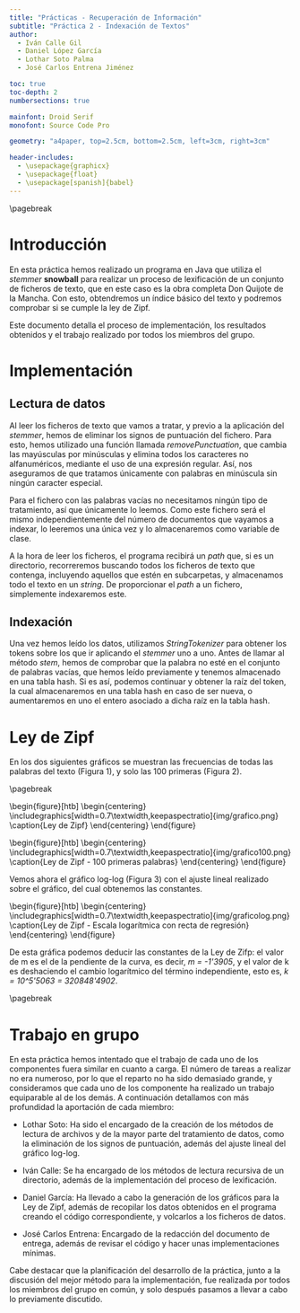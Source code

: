 ```yaml
---
title: "Prácticas - Recuperación de Información"
subtitle: "Práctica 2 - Indexación de Textos"
author:
  - Iván Calle Gil
  - Daniel López García
  - Lothar Soto Palma
  - José Carlos Entrena Jiménez

toc: true
toc-depth: 2
numbersections: true

mainfont: Droid Serif
monofont: Source Code Pro

geometry: "a4paper, top=2.5cm, bottom=2.5cm, left=3cm, right=3cm"

header-includes:
  - \usepackage{graphicx}
  - \usepackage{float}
  - \usepackage[spanish]{babel}
---
```

\pagebreak

# Introducción

En esta práctica hemos realizado un programa en Java que utiliza el _stemmer_ __snowball__ para realizar un proceso de lexificación de un conjunto de ficheros de texto, que en este caso es la obra completa Don Quijote de la Mancha. Con esto, obtendremos un índice básico del texto y podremos comprobar si se cumple la ley de Zipf.

Este documento detalla el proceso de implementación, los resultados obtenidos y el trabajo realizado por todos los miembros del grupo.

# Implementación

## Lectura de datos

Al leer los ficheros de texto que vamos a tratar, y previo a la aplicación del _stemmer_, hemos de eliminar los signos de puntuación del fichero. Para esto, hemos utilizado una función llamada _removePunctuation_, que cambia las mayúsculas por minúsculas y elimina todos los caracteres no alfanuméricos, mediante el uso de una expresión regular. Así, nos aseguramos de que tratamos únicamente con palabras en minúscula sin ningún caracter especial.

Para el fichero con las palabras vacías no necesitamos ningún tipo de tratamiento, así que únicamente lo leemos. Como este fichero será el mismo independientemente del número de documentos que vayamos a indexar, lo leeremos una única vez y lo almacenaremos como variable de clase.

A la hora de leer los ficheros, el programa recibirá un _path_ que, si es un directorio, recorreremos buscando todos los ficheros de texto que contenga, incluyendo aquellos que estén en subcarpetas, y almacenamos todo el texto en un _string_. De proporcionar el _path_ a un fichero, simplemente indexaremos este.

## Indexación

Una vez hemos leído los datos, utilizamos _StringTokenizer_ para obtener los tokens sobre los que ir aplicando el _stemmer_ uno a uno. Antes de llamar al método _stem_, hemos de comprobar que la palabra no esté en el conjunto de palabras vacías, que hemos leído previamente y tenemos almacenado en una tabla hash. Si es así, podemos continuar y obtener la raíz del token, la cual almacenaremos en una tabla hash en caso de ser nueva, o aumentaremos en uno el entero asociado a dicha raíz en la tabla hash.

# Ley de Zipf

En los dos siguientes gráficos se muestran las frecuencias de todas las palabras del texto (Figura 1), y solo las 100 primeras (Figura 2).

\pagebreak

\begin{figure}[htb]
\begin{centering}
\includegraphics[width=0.7\textwidth,keepaspectratio]{img/grafico.png}
\caption{Ley de Zipf}
\end{centering}
\end{figure}


\begin{figure}[htb]
\begin{centering}
\includegraphics[width=0.7\textwidth,keepaspectratio]{img/grafico100.png}
\caption{Ley de Zipf - 100 primeras palabras}
\end{centering}
\end{figure}

Vemos ahora el gráfico log-log (Figura 3) con el ajuste lineal realizado sobre el gráfico, del cual obtenemos las constantes.

\begin{figure}[htb]
\begin{centering}
\includegraphics[width=0.7\textwidth,keepaspectratio]{img/graficolog.png}
\caption{Ley de Zipf - Escala logarítmica con recta de regresión}
\end{centering}
\end{figure}

De esta gráfica podemos deducir las constantes de la Ley de Zifp: el valor de m es el de la pendiente de la curva, es decir, _m = -1'3905_, y el valor de k es deshaciendo el cambio logarítmico del término independiente, esto es, _k = 10^5'5063 = 320848'4902_.

\pagebreak

# Trabajo en grupo

En esta práctica hemos intentado que el trabajo de cada uno de los componentes fuera similar en cuanto a carga. El número de tareas a realizar no era numeroso, por lo que el reparto no ha sido demasiado grande, y consideramos que cada uno de los componente ha realizado un trabajo equiparable al de los demás. A continuación detallamos con más profundidad la aportación de cada miembro:

* Lothar Soto: Ha sido el encargado de la creación de los métodos de lectura de archivos y de la mayor parte del tratamiento de datos, como la eliminación de los signos de puntuación, además del ajuste lineal del gráfico log-log.

* Iván Calle: Se ha encargado de los métodos de lectura recursiva de un directorio, además de la implementación del proceso de lexificación.

* Daniel García: Ha llevado a cabo la generación de los gráficos para la Ley de Zipf, además de recopilar los datos obtenidos en el programa creando el código correspondiente, y volcarlos a los ficheros de datos.  

* José Carlos Entrena: Encargado de la redacción del documento de entrega, además de revisar el código y hacer unas implementaciones mínimas.

Cabe destacar que la planificación del desarrollo de la práctica, junto a la discusión del mejor método para la implementación, fue realizada por todos los miembros del grupo en común, y solo después pasamos a llevar a cabo lo previamente discutido.
